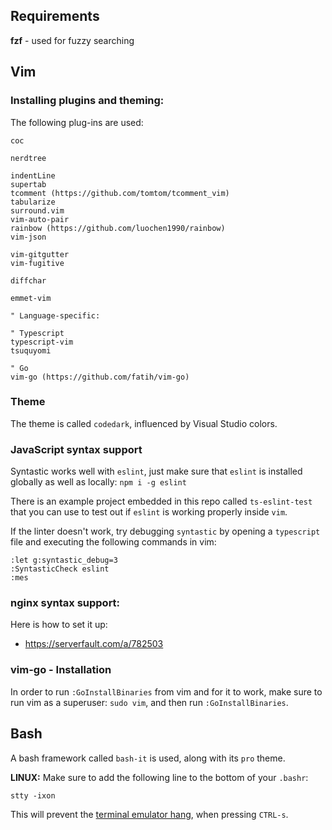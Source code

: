 ## Requirements

**fzf** - used for fuzzy searching

## Vim

### Installing plugins and theming:

The following plug-ins are used:
```
coc

nerdtree

indentLine
supertab
tcomment (https://github.com/tomtom/tcomment_vim)
tabularize
surround.vim
vim-auto-pair
rainbow (https://github.com/luochen1990/rainbow)
vim-json

vim-gitgutter
vim-fugitive

diffchar

emmet-vim

" Language-specific:

" Typescript
typescript-vim
tsuquyomi

" Go
vim-go (https://github.com/fatih/vim-go)
```

### Theme

The theme is called `codedark`, influenced by Visual Studio colors.

### JavaScript syntax support

Syntastic works well with `eslint`, just make sure that `eslint` is installed globally as well as locally: `npm i -g eslint`

There is an example project embedded in this repo called `ts-eslint-test` that you can use to test out if `eslint` is working properly inside `vim`.

If the linter doesn't work, try debugging `syntastic` by opening a `typescript` file and executing the following commands in vim:

```
:let g:syntastic_debug=3
:SyntasticCheck eslint
:mes
```

### nginx syntax support:

Here is how to set it up:
* https://serverfault.com/a/782503

### vim-go - Installation

In order to run `:GoInstallBinaries` from vim and for it to work, make sure to run vim as a superuser: `sudo vim`, and then run `:GoInstallBinaries`.

## Bash

A bash framework called `bash-it` is used, along with its `pro` theme.

**LINUX:** Make sure to add the following line to the bottom of your `.bashr`:
```
stty -ixon
```

This will prevent the [terminal emulator hang](https://unix.stackexchange.com/questions/72086/ctrl-s-hang-terminal-emulator), when pressing `CTRL-s`.
